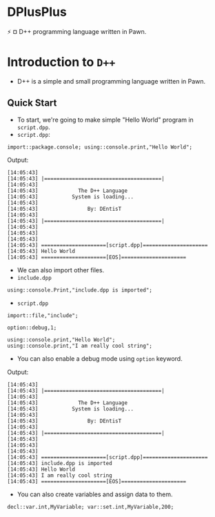 # DPlusPlus
:zap: ¤ D++ programming language written in Pawn.

# Introduction to `D++`
- D++ is a simple and small programming language written in Pawn.

## Quick Start
- To start, we're going to make simple "Hello World" program in `script.dpp`.
- `script.dpp`:
```pawn
import::package.console; using::console.print,"Hello World";
```
Output:
```
[14:05:43]                                         
[14:05:43] |======================================|
[14:05:43]                                         
[14:05:43]             The D++ Language            
[14:05:43]           System is loading...          
[14:05:43]                                         
[14:05:43]                By: DEntisT              
[14:05:43]                                         
[14:05:43] |======================================|
[14:05:43]                                         
[14:05:43]                                         
[14:05:43]                                         
[14:05:43] =====================[script.dpp]=====================
[14:05:43] Hello World
[14:05:43] =====================[EOS]=====================
```
- We can also import other files.
- `include.dpp`
```pawn
using::console.Print,"include.dpp is imported";
```

- `script.dpp`
```pawn
import::file,"include";

option::debug,1;

using::console.print,"Hello World";
using::console.print,"I am really cool string";
```

- You can also enable a debug mode using `option` keyword.

Output:
```
[14:05:43]                                         
[14:05:43] |======================================|
[14:05:43]                                         
[14:05:43]             The D++ Language            
[14:05:43]           System is loading...          
[14:05:43]                                         
[14:05:43]                By: DEntisT              
[14:05:43]                                         
[14:05:43] |======================================|
[14:05:43]                                         
[14:05:43]                                         
[14:05:43]                                         
[14:05:43] =====================[script.dpp]=====================
[14:05:43] include.dpp is imported
[14:05:43] Hello World
[14:05:43] I am really cool string
[14:05:43] =====================[EOS]=====================
```

- You can also create variables and assign data to them.
```pawn
decl::var.int,MyVariable; var::set.int,MyVariable,200;
```
